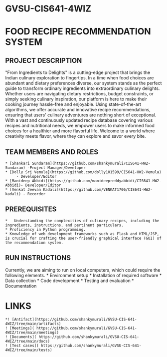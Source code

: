 # GVSU-CIS641-4WIZ
# FOOD RECIPE RECOMMENDATION SYSTEM

## PROJECT DESCRIPTION
"From Ingredients to Delights" is a cutting-edge project that brings the Indian culinary exploration to fingertips. In a time when food choices are abundant and dietary preferences diverse, our system stands as the perfect guide to transform ordinary ingredients into extraordinary culinary delights. Whether users are navigating dietary restrictions, budget constraints, or simply seeking culinary inspiration, our platform is here to make their cooking journey hassle-free and enjoyable. Using state-of-the-art algorithms, we offer accurate and innovative recipe recommendations, ensuring that users' culinary adventures are nothing short of exceptional. With a vast and continuously updated recipe database covering various recipes and nutritional needs, we empower users to make informed food choices for a healthier and more flavorful life. Welcome to a world where creativity meets flavor, where they can explore and savor every bite.
## TEAM MEMBERS AND ROLES
    * [Shankari Sundaram](https://github.com/shankymurali/CIS641-HW2-Sundaram) -Project Manager/Developer
    * [Dolly Sri Vemula](https://github.com/dolly101599/CIS641-HW2-Vemula)
         - Developer/Editor
    * [Manideep Abbidi](https://github.com/manideepreddyabbidi/CIS641-HW2-Abbidi)- Developer/Editor
    * [Venkat Jeevan Kadali](https://github.com/VENKAT1706/CIS641-HW2-kadali) - Recorder
## PREREQUISITES
    *	Understanding the complexities of culinary recipes, including the ingredients, instructions, and pertinent particulars.
    * Proficiency in Python programming.
    * Knowledge of web development frameworks such as Flask and HTML/JSP, is crucial for crafting the user-friendly graphical interface (GUI) of the recommendation system.
## RUN INSTRUCTIONS
Currently, we are aiming to run on local computers, which could require the following elements.
     * Environment setup
     * Installation of required software
     * Data collection
     * Code development
     * Testing and evaluation
     * Documentation

# LINKS
    *! [Antifact](https://github.com/shankymurali/GVSU-CIS-641-4WIZ/tree/main/artifacts) 
    ! [Meetings]( https://github.com/shankymurali/GVSU-CIS-641-4WIZ/tree/main/meetings) 
    ! [Documents]( https://github.com/shankymurali/GVSU-CIS-641-4WIZ/tree/main/docs) 
    ! [Test cases]( https://github.com/shankymurali/GVSU-CIS-641-4WIZ/tree/main/tests) 

    


